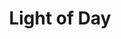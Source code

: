 ---
layout: product
product_id: 7028040564798
id: 7028040564798
title: Light of Day
body_html: >-
  <p>Taken in New York City in the spring of 2022.</p>

  <p>Just after a doors-off helicopter trip at sunset with a coworker, a flock of seagulls took off into the sky creating this picture perfect moment.<br></p>

  <p> </p>
vendor: Connell McCarthy
product_type: Posters, Prints, & Visual Artwork
created_at: 2022-07-22T10:38:43-04:00
handle: light-of-day
updated_at: 2022-07-23T13:58:17-04:00
published_at: 2022-07-22T10:42:48-04:00
template_suffix: ""
status: active
published_scope: global
tags: batch-06, sunset
admin_graphql_api_id: gid://shopify/Product/7028040564798
variants:
  - id: 39813068357694
    product_id: 7028040564798
    title: 8x10" / Full Colour
    price: "35.00"
    sku: CM-PP-B6-08-XXS-FC
    position: 1
    inventory_policy: continue
    compare_at_price: null
    fulfillment_service: manual
    inventory_management: shopify
    option1: 8x10"
    option2: Full Colour
    option3: null
    created_at: 2022-07-22T10:38:43-04:00
    updated_at: 2022-07-22T10:42:18-04:00
    taxable: true
    barcode: null
    grams: 208
    image_id: 29499642904638
    weight: 0.208
    weight_unit: kg
    inventory_item_id: 41908872740926
    inventory_quantity: 100
    old_inventory_quantity: 100
    requires_shipping: true
    admin_graphql_api_id: gid://shopify/ProductVariant/39813068357694
  - id: 39813068390462
    product_id: 7028040564798
    title: 8x10" / Black & White
    price: "35.00"
    sku: CM-PP-B6-08-XXS-FC
    position: 2
    inventory_policy: continue
    compare_at_price: null
    fulfillment_service: manual
    inventory_management: shopify
    option1: 8x10"
    option2: Black & White
    option3: null
    created_at: 2022-07-22T10:38:43-04:00
    updated_at: 2022-07-22T10:42:18-04:00
    taxable: true
    barcode: null
    grams: 208
    image_id: 29499642937406
    weight: 0.208
    weight_unit: kg
    inventory_item_id: 41908872773694
    inventory_quantity: 100
    old_inventory_quantity: 100
    requires_shipping: true
    admin_graphql_api_id: gid://shopify/ProductVariant/39813068390462
  - id: 39813068423230
    product_id: 7028040564798
    title: 8.5x11" / Full Colour
    price: "35.00"
    sku: CM-PP-B6-08-XS-FC
    position: 3
    inventory_policy: continue
    compare_at_price: null
    fulfillment_service: manual
    inventory_management: shopify
    option1: 8.5x11"
    option2: Full Colour
    option3: null
    created_at: 2022-07-22T10:38:43-04:00
    updated_at: 2022-07-22T10:42:18-04:00
    taxable: true
    barcode: null
    grams: 208
    image_id: 29499642904638
    weight: 0.208
    weight_unit: kg
    inventory_item_id: 41908872806462
    inventory_quantity: 100
    old_inventory_quantity: 100
    requires_shipping: true
    admin_graphql_api_id: gid://shopify/ProductVariant/39813068423230
  - id: 39813068455998
    product_id: 7028040564798
    title: 8.5x11" / Black & White
    price: "35.00"
    sku: CM-PP-B6-08-XS-BW
    position: 4
    inventory_policy: continue
    compare_at_price: null
    fulfillment_service: manual
    inventory_management: shopify
    option1: 8.5x11"
    option2: Black & White
    option3: null
    created_at: 2022-07-22T10:38:43-04:00
    updated_at: 2022-07-22T10:42:18-04:00
    taxable: true
    barcode: null
    grams: 208
    image_id: 29499642937406
    weight: 0.208
    weight_unit: kg
    inventory_item_id: 41908872839230
    inventory_quantity: 100
    old_inventory_quantity: 100
    requires_shipping: true
    admin_graphql_api_id: gid://shopify/ProductVariant/39813068455998
  - id: 39813068488766
    product_id: 7028040564798
    title: 13x19" / Full Colour
    price: "40.00"
    sku: CM-PP-B6-08-S-FC
    position: 5
    inventory_policy: continue
    compare_at_price: null
    fulfillment_service: manual
    inventory_management: shopify
    option1: 13x19"
    option2: Full Colour
    option3: null
    created_at: 2022-07-22T10:38:43-04:00
    updated_at: 2022-07-22T10:42:18-04:00
    taxable: true
    barcode: null
    grams: 208
    image_id: 29499642904638
    weight: 0.208
    weight_unit: kg
    inventory_item_id: 41908872871998
    inventory_quantity: 100
    old_inventory_quantity: 100
    requires_shipping: true
    admin_graphql_api_id: gid://shopify/ProductVariant/39813068488766
  - id: 39813068521534
    product_id: 7028040564798
    title: 13x19" / Black & White
    price: "40.00"
    sku: CM-PP-B6-08-S-BW
    position: 6
    inventory_policy: continue
    compare_at_price: null
    fulfillment_service: manual
    inventory_management: shopify
    option1: 13x19"
    option2: Black & White
    option3: null
    created_at: 2022-07-22T10:38:43-04:00
    updated_at: 2022-07-22T10:42:18-04:00
    taxable: true
    barcode: null
    grams: 208
    image_id: 29499642937406
    weight: 0.208
    weight_unit: kg
    inventory_item_id: 41908872904766
    inventory_quantity: 100
    old_inventory_quantity: 100
    requires_shipping: true
    admin_graphql_api_id: gid://shopify/ProductVariant/39813068521534
  - id: 39813068554302
    product_id: 7028040564798
    title: 16x20" / Full Colour
    price: "50.00"
    sku: CM-PP-B6-08-M-FC
    position: 7
    inventory_policy: continue
    compare_at_price: null
    fulfillment_service: manual
    inventory_management: shopify
    option1: 16x20"
    option2: Full Colour
    option3: null
    created_at: 2022-07-22T10:38:43-04:00
    updated_at: 2022-07-22T10:42:18-04:00
    taxable: true
    barcode: null
    grams: 208
    image_id: 29499642904638
    weight: 0.208
    weight_unit: kg
    inventory_item_id: 41908872937534
    inventory_quantity: 100
    old_inventory_quantity: 100
    requires_shipping: true
    admin_graphql_api_id: gid://shopify/ProductVariant/39813068554302
  - id: 39813068587070
    product_id: 7028040564798
    title: 16x20" / Black & White
    price: "50.00"
    sku: CM-PP-B6-08-M-BW
    position: 8
    inventory_policy: continue
    compare_at_price: null
    fulfillment_service: manual
    inventory_management: shopify
    option1: 16x20"
    option2: Black & White
    option3: null
    created_at: 2022-07-22T10:38:43-04:00
    updated_at: 2022-07-22T10:42:18-04:00
    taxable: true
    barcode: null
    grams: 208
    image_id: 29499642937406
    weight: 0.208
    weight_unit: kg
    inventory_item_id: 41908872970302
    inventory_quantity: 100
    old_inventory_quantity: 100
    requires_shipping: true
    admin_graphql_api_id: gid://shopify/ProductVariant/39813068587070
  - id: 39813068619838
    product_id: 7028040564798
    title: 20x24" / Full Colour
    price: "60.00"
    sku: CM-PP-B6-08-L-FC
    position: 9
    inventory_policy: continue
    compare_at_price: null
    fulfillment_service: manual
    inventory_management: shopify
    option1: 20x24"
    option2: Full Colour
    option3: null
    created_at: 2022-07-22T10:38:43-04:00
    updated_at: 2022-07-22T10:42:18-04:00
    taxable: true
    barcode: null
    grams: 208
    image_id: 29499642904638
    weight: 0.208
    weight_unit: kg
    inventory_item_id: 41908873003070
    inventory_quantity: 100
    old_inventory_quantity: 100
    requires_shipping: true
    admin_graphql_api_id: gid://shopify/ProductVariant/39813068619838
  - id: 39813068652606
    product_id: 7028040564798
    title: 20x24" / Black & White
    price: "60.00"
    sku: CM-PP-B6-08-L-BW
    position: 10
    inventory_policy: continue
    compare_at_price: null
    fulfillment_service: manual
    inventory_management: shopify
    option1: 20x24"
    option2: Black & White
    option3: null
    created_at: 2022-07-22T10:38:43-04:00
    updated_at: 2022-07-22T10:42:18-04:00
    taxable: true
    barcode: null
    grams: 208
    image_id: 29499642937406
    weight: 0.208
    weight_unit: kg
    inventory_item_id: 41908873035838
    inventory_quantity: 100
    old_inventory_quantity: 100
    requires_shipping: true
    admin_graphql_api_id: gid://shopify/ProductVariant/39813068652606
  - id: 39813068685374
    product_id: 7028040564798
    title: 20x30" / Full Colour
    price: "70.00"
    sku: CM-PP-B6-08-XL-FC
    position: 11
    inventory_policy: continue
    compare_at_price: null
    fulfillment_service: manual
    inventory_management: shopify
    option1: 20x30"
    option2: Full Colour
    option3: null
    created_at: 2022-07-22T10:38:43-04:00
    updated_at: 2022-07-22T10:42:18-04:00
    taxable: true
    barcode: null
    grams: 208
    image_id: 29499642904638
    weight: 0.208
    weight_unit: kg
    inventory_item_id: 41908873068606
    inventory_quantity: 100
    old_inventory_quantity: 100
    requires_shipping: true
    admin_graphql_api_id: gid://shopify/ProductVariant/39813068685374
  - id: 39813068718142
    product_id: 7028040564798
    title: 20x30" / Black & White
    price: "70.00"
    sku: CM-PP-B6-08-XL-BW
    position: 12
    inventory_policy: continue
    compare_at_price: null
    fulfillment_service: manual
    inventory_management: shopify
    option1: 20x30"
    option2: Black & White
    option3: null
    created_at: 2022-07-22T10:38:43-04:00
    updated_at: 2022-07-22T10:42:18-04:00
    taxable: true
    barcode: null
    grams: 208
    image_id: 29499642937406
    weight: 0.208
    weight_unit: kg
    inventory_item_id: 41908873101374
    inventory_quantity: 100
    old_inventory_quantity: 100
    requires_shipping: true
    admin_graphql_api_id: gid://shopify/ProductVariant/39813068718142
  - id: 39813068750910
    product_id: 7028040564798
    title: 24x36" / Full Colour
    price: "90.00"
    sku: CM-PP-B6-08-XXL-FC
    position: 13
    inventory_policy: continue
    compare_at_price: null
    fulfillment_service: manual
    inventory_management: shopify
    option1: 24x36"
    option2: Full Colour
    option3: null
    created_at: 2022-07-22T10:38:43-04:00
    updated_at: 2022-07-22T10:42:18-04:00
    taxable: true
    barcode: null
    grams: 208
    image_id: 29499642904638
    weight: 0.208
    weight_unit: kg
    inventory_item_id: 41908873134142
    inventory_quantity: 100
    old_inventory_quantity: 100
    requires_shipping: true
    admin_graphql_api_id: gid://shopify/ProductVariant/39813068750910
  - id: 39813068783678
    product_id: 7028040564798
    title: 24x36" / Black & White
    price: "90.00"
    sku: CM-PP-B6-08-XXL-BW
    position: 14
    inventory_policy: continue
    compare_at_price: null
    fulfillment_service: manual
    inventory_management: shopify
    option1: 24x36"
    option2: Black & White
    option3: null
    created_at: 2022-07-22T10:38:43-04:00
    updated_at: 2022-07-22T10:42:18-04:00
    taxable: true
    barcode: null
    grams: 208
    image_id: 29499642937406
    weight: 0.208
    weight_unit: kg
    inventory_item_id: 41908873166910
    inventory_quantity: 100
    old_inventory_quantity: 100
    requires_shipping: true
    admin_graphql_api_id: gid://shopify/ProductVariant/39813068783678
  - id: 39813068816446
    product_id: 7028040564798
    title: 30x40" / Full Colour
    price: "100.00"
    sku: CM-PP-B6-08-XXXL-FC
    position: 15
    inventory_policy: continue
    compare_at_price: null
    fulfillment_service: manual
    inventory_management: shopify
    option1: 30x40"
    option2: Full Colour
    option3: null
    created_at: 2022-07-22T10:38:43-04:00
    updated_at: 2022-07-22T10:42:18-04:00
    taxable: true
    barcode: null
    grams: 208
    image_id: 29499642904638
    weight: 0.208
    weight_unit: kg
    inventory_item_id: 41908873199678
    inventory_quantity: 100
    old_inventory_quantity: 100
    requires_shipping: true
    admin_graphql_api_id: gid://shopify/ProductVariant/39813068816446
  - id: 39813068849214
    product_id: 7028040564798
    title: 30x40" / Black & White
    price: "100.00"
    sku: CM-PP-B6-08-XXXL-BW
    position: 16
    inventory_policy: continue
    compare_at_price: null
    fulfillment_service: manual
    inventory_management: shopify
    option1: 30x40"
    option2: Black & White
    option3: null
    created_at: 2022-07-22T10:38:44-04:00
    updated_at: 2022-07-22T10:42:18-04:00
    taxable: true
    barcode: null
    grams: 208
    image_id: 29499642937406
    weight: 0.208
    weight_unit: kg
    inventory_item_id: 41908873232446
    inventory_quantity: 100
    old_inventory_quantity: 100
    requires_shipping: true
    admin_graphql_api_id: gid://shopify/ProductVariant/39813068849214
options:
  - id: 9035182145598
    product_id: 7028040564798
    name: Size
    position: 1
    values:
      - 8x10"
      - 8.5x11"
      - 13x19"
      - 16x20"
      - 20x24"
      - 20x30"
      - 24x36"
      - 30x40"
  - id: 9035182178366
    product_id: 7028040564798
    name: Color
    position: 2
    values:
      - Full Colour
      - Black & White
images:
  - id: 29499642904638
    product_id: 7028040564798
    position: 1
    created_at: 2022-07-22T10:38:56-04:00
    updated_at: 2022-07-22T10:39:00-04:00
    alt: null
    width: 1000
    height: 1500
    src: https://cdn.shopify.com/s/files/1/1624/2355/products/light-of-day-colour.jpg?v=1658500740
    variant_ids:
      - 39813068357694
      - 39813068423230
      - 39813068488766
      - 39813068554302
      - 39813068619838
      - 39813068685374
      - 39813068750910
      - 39813068816446
    admin_graphql_api_id: gid://shopify/ProductImage/29499642904638
  - id: 29499642937406
    product_id: 7028040564798
    position: 2
    created_at: 2022-07-22T10:38:56-04:00
    updated_at: 2022-07-22T10:39:00-04:00
    alt: null
    width: 1000
    height: 1500
    src: https://cdn.shopify.com/s/files/1/1624/2355/products/light-of-day-bw.jpg?v=1658500740
    variant_ids:
      - 39813068390462
      - 39813068455998
      - 39813068521534
      - 39813068587070
      - 39813068652606
      - 39813068718142
      - 39813068783678
      - 39813068849214
    admin_graphql_api_id: gid://shopify/ProductImage/29499642937406
  - id: 29499643068478
    product_id: 7028040564798
    position: 3
    created_at: 2022-07-22T10:38:57-04:00
    updated_at: 2022-07-22T10:38:57-04:00
    alt: null
    width: 2000
    height: 1800
    src: https://cdn.shopify.com/s/files/1/1624/2355/products/PAR_02_0001_d11404ac-cc5f-495b-8081-97b49764f2ab.png?v=1658500737
    variant_ids: []
    admin_graphql_api_id: gid://shopify/ProductImage/29499643068478
image:
  id: 29499642904638
  product_id: 7028040564798
  position: 1
  created_at: 2022-07-22T10:38:56-04:00
  updated_at: 2022-07-22T10:39:00-04:00
  alt: null
  width: 1000
  height: 1500
  src: https://cdn.shopify.com/s/files/1/1624/2355/products/light-of-day-colour.jpg?v=1658500740
  variant_ids:
    - 39813068357694
    - 39813068423230
    - 39813068488766
    - 39813068554302
    - 39813068619838
    - 39813068685374
    - 39813068750910
    - 39813068816446
  admin_graphql_api_id: gid://shopify/ProductImage/29499642904638

---